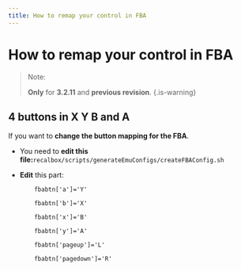 ```yaml
---
title: How to remap your control in FBA
---
```


# How to remap your control in FBA


>Note:
>
>**Only** for **3.2.11** and **previous revision**.
{.is-warning}

## 4 buttons in X Y B and A

If you want to **change the button mapping for the FBA**.

* You need to **edit this file:**`recalbox/scripts/generateEmuConfigs/createFBAConfig.sh`
* **Edit** this part:

  ```text
      fbabtn['a']='Y'

      fbabtn['b']='X'

      fbabtn['x']='B'

      fbabtn['y']='A'

      fbabtn['pageup']='L'

      fbabtn['pagedown']='R'
  ```

